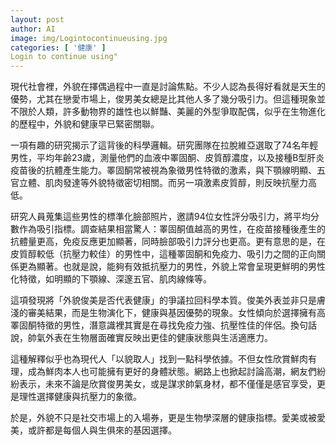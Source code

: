 ```yaml
---
layout: post
author: AI
image: img/Logintocontinueusing.jpg
categories: [ '健康' ]
Login to continue using"
---
```

現代社會裡，外貌在擇偶過程中一直是討論焦點。不少人認為長得好看就是天生的優勢，尤其在戀愛市場上，俊男美女總是比其他人多了幾分吸引力。但這種現象並不限於人類，許多動物界的雄性也以鮮豔、美麗的外型爭取配偶，似乎在生物進化的歷程中，外貌和健康早已緊密關聯。

一項有趣的研究揭示了這背後的科學邏輯。研究團隊在拉脫維亞選取了74名年輕男性，平均年齡23歲，測量他們的血液中睪固酮、皮質醇濃度，以及接種B型肝炎疫苗後的抗體產生能力。睪固酮常被視為象徵男性特徵的激素，與下顎線明顯、五官立體、肌肉發達等外貌特徵密切相關。而另一項激素皮質醇，則反映抗壓力高低。

研究人員蒐集這些男性的標準化臉部照片，邀請94位女性評分吸引力，將平均分數作為吸引指標。調查結果相當驚人：睪固酮值越高的男性，在疫苗接種後產生的抗體量更高，免疫反應更加顯著，同時臉部吸引力評分也更高。更有意思的是，在皮質醇較低（抗壓力較佳）的男性中，這種睪固酮和免疫力、吸引力之間的正向關係更為顯著。也就是說，能夠有效抵抗壓力的男性，外貌上常會呈現更鮮明的男性化特徵，如明顯的下顎線、深邃五官、肌肉線條等。

這項發現將「外貌俊美是否代表健康」的爭議拉回科學本質。俊美外表並非只是膚淺的審美結果，而是生物演化下，健康與基因優勢的現象。女性傾向於選擇擁有高睪固酮特徵的男性，潛意識裡其實是在尋找免疫力強、抗壓性佳的伴侶。換句話說，帥氣外表在生物層面確實反映出更佳的健康狀態與生活適應力。

這種解釋似乎也為現代人「以貌取人」找到一點科學依據。不但女性欣賞鮮肉有理，成為鮮肉本人也可能擁有更好的身體狀態。網路上也掀起討論高潮，網友們紛紛表示，未來不論是欣賞俊男美女，或是謀求帥氣身材，都不僅僅是感官享受，更是理性選擇健康與抗壓力的象徵。

於是，外貌不只是社交市場上的入場券，更是生物學深層的健康指標。愛美或被愛美，或許都是每個人與生俱來的基因選擇。